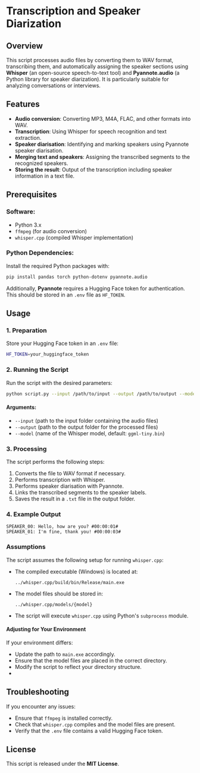 # Transcription and Speaker Diarization

## Overview
This script processes audio files by converting them to WAV format, transcribing them, and automatically assigning the speaker sections using **Whisper** (an open-source speech-to-text tool) and **Pyannote.audio** (a Python library for speaker diarization). It is particularly suitable for analyzing conversations or interviews.

## Features
- **Audio conversion**: Converting MP3, M4A, FLAC, and other formats into WAV.
- **Transcription**: Using Whisper for speech recognition and text extraction.
- **Speaker diarisation**: Identifying and marking speakers using Pyannote speaker diarisation.
- **Merging text and speakers**: Assigning the transcribed segments to the recognized speakers.
- **Storing the result**: Output of the transcription including speaker information in a text file.

## Prerequisites

### Software:
- Python 3.x
- `ffmpeg` (for audio conversion)
- `whisper.cpp` (compiled Whisper implementation)

### Python Dependencies:
Install the required Python packages with:

```bash
pip install pandas torch python-dotenv pyannote.audio
```

Additionally, **Pyannote** requires a Hugging Face token for authentication. This should be stored in an `.env` file as `HF_TOKEN`.

## Usage

### 1. Preparation
Store your Hugging Face token in an `.env` file:

```bash
HF_TOKEN=your_huggingface_token
```

### 2. Running the Script
Run the script with the desired parameters:

```bash
python script.py --input /path/to/input --output /path/to/output --model ggml-large-v3-turbo.bin
```

#### Arguments:
- `--input` (path to the input folder containing the audio files)
- `--output` (path to the output folder for the processed files)
- `--model` (name of the Whisper model, default: `ggml-tiny.bin`)

### 3. Processing
The script performs the following steps:
1. Converts the file to WAV format if necessary.
2. Performs transcription with Whisper.
3. Performs speaker diarisation with Pyannote.
4. Links the transcribed segments to the speaker labels.
5. Saves the result in a `.txt` file in the output folder.

### 4. Example Output
```
SPEAKER_00: Hello, how are you? #00:00:01#
SPEAKER_01: I'm fine, thank you! #00:00:03#
```

### Assumptions

The script assumes the following setup for running `whisper.cpp`:

- The compiled executable (Windows) is located at:
  ```
  ../whisper.cpp/build/bin/Release/main.exe
  ```
- The model files should be stored in:
  ```
  ../whisper.cpp/models/{model}
  ```
- The script will execute `whisper.cpp` using Python's `subprocess` module.

#### Adjusting for Your Environment
If your environment differs:
- Update the path to `main.exe` accordingly.
- Ensure that the model files are placed in the correct directory.
- Modify the script to reflect your directory structure.
- 
## Troubleshooting
If you encounter any issues:
- Ensure that `ffmpeg` is installed correctly.
- Check that `whisper.cpp` compiles and the model files are present.
- Verify that the `.env` file contains a valid Hugging Face token.

## License
This script is released under the **MIT License**.

